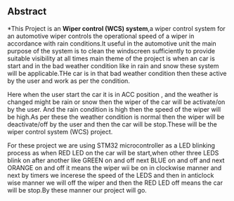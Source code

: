 ## Abstract
*This Project is an __Wiper control (WCS) system__,a wiper control system for an automotive wiper controls the operational speed of a wiper in accordance with rain conditions.It useful in the automotive unit the main purpose of the system is to clean the windscreen sufficiently to provide suitable visibility at all times main theme of the project is when an car is start and in the bad weather condition like in rain and snow these system will be applicable.THe car is in that bad weather condition then these active by the user and work as per the condition.

Here when the user start the car it is in ACC position , and the weather is changed might be rain or snow then the wiper of the car will be activate/on by the user. And the rain condition is high then the speed of the wiper will be high.As per these the weather condition is normal then the wiper will be deactivate/off by the user and then the car will be stop.These will be the wiper control system (WCS) project.


For these project we are using STM32 microcontroller as a LED blinking process as when RED LED on the car will be start,when other three LEDS blink on after another like GREEN on and off next BLUE on and off and next ORANGE on and off it means the wiper wii be on in clockwise manner and next by timers we incerese the speed of the LEDS and then in anticlock wise manner we will off the wiper and then the RED LED off means the car will be stop.By these manner our project will go.
